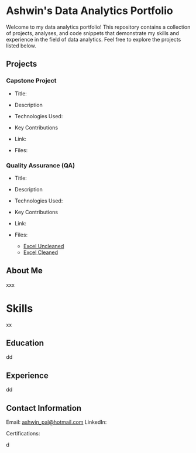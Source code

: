 # Ashwin's Data Analytics Portfolio

Welcome to my data analytics portfolio! This repository contains a collection of projects, analyses, and code snippets that demonstrate my skills and experience in the field of data analytics. Feel free to explore the projects listed below.

## Projects
### Capstone Project

- Title:
  
- Description
  
- Technologies Used:

- Key Contributions

- Link:
  
- Files:

### Quality Assurance (QA)

- Title:
  
- Description
  
- Technologies Used:

- Key Contributions

- Link:
  
- Files: 
  - [Excel Uncleaned](https://github.com/brnhaze/QA/blob/main/Data/Uncleaned/Disney_movies.csv)
  - [Excel Cleaned](https://github.com/brnhaze/QA/blob/main/Data/Cleaned/Excel/Cleaning_Excel.md)

## About Me

xxx

# Skills

xx

## Education

dd

## Experience

dd

## Contact Information

Email: ashwin_pal@hotmail.com
LinkedIn: 

Certifications:

d
